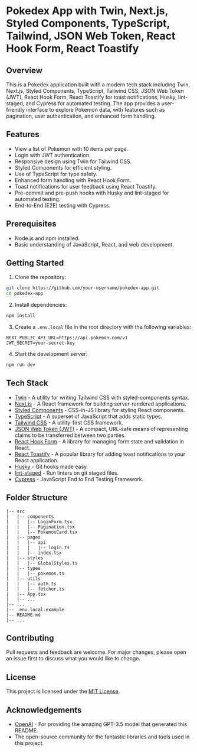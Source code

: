 
# Pokedex App with Twin, Next.js, Styled Components, TypeScript, Tailwind, JSON Web Token, React Hook Form, React Toastify

## Overview

This is a Pokedex application built with a modern tech stack including Twin, Next.js, Styled Components, TypeScript, Tailwind CSS, JSON Web Token (JWT), React Hook Form, React Toastify for toast notifications, Husky, lint-staged, and Cypress for automated testing. The app provides a user-friendly interface to explore Pokemon data, with features such as pagination, user authentication, and enhanced form handling.

## Features

- View a list of Pokemon with 10 items per page.
- Login with JWT authentication.
- Responsive design using Twin for Tailwind CSS.
- Styled Components for efficient styling.
- Use of TypeScript for type safety.
- Enhanced form handling with React Hook Form.
- Toast notifications for user feedback using React Toastify.
- Pre-commit and pre-push hooks with Husky and lint-staged for automated testing.
- End-to-End (E2E) testing with Cypress.

## Prerequisites

- Node.js and npm installed.
- Basic understanding of JavaScript, React, and web development.

## Getting Started

1. Clone the repository:

```bash
git clone https://github.com/your-username/pokedex-app.git
cd pokedex-app
```

2. Install dependencies:

```bash
npm install
```

3. Create a `.env.local` file in the root directory with the following variables:

```env
NEXT_PUBLIC_API_URL=https://api.pokemon.com/v1
JWT_SECRET=your-secret-key
```

4. Start the development server:

```bash
npm run dev
```

## Tech Stack

- [Twin](https://github.com/ben-rogerson/twin.macro) - A utility for writing Tailwind CSS with styled-components syntax.
- [Next.js](https://nextjs.org/) - A React framework for building server-rendered applications.
- [Styled Components](https://styled-components.com/) - CSS-in-JS library for styling React components.
- [TypeScript](https://www.typescriptlang.org/) - A superset of JavaScript that adds static types.
- [Tailwind CSS](https://tailwindcss.com/) - A utility-first CSS framework.
- [JSON Web Token (JWT)](https://jwt.io/) - A compact, URL-safe means of representing claims to be transferred between two parties.
- [React Hook Form](https://react-hook-form.com/) - A library for managing form state and validation in React.
- [React Toastify](https://fkhadra.github.io/react-toastify/introduction) - A popular library for adding toast notifications to your React application.
- [Husky](https://typicode.github.io/husky/) - Git hooks made easy.
- [lint-staged](https://github.com/okonet/lint-staged) - Run linters on git staged files.
- [Cypress](https://www.cypress.io/) - JavaScript End to End Testing Framework.

## Folder Structure

```
|-- src
|   |-- components
|   |   |-- LoginForm.tsx
|   |   |-- Pagination.tsx
|   |   |-- PokemonCard.tsx
|   |-- pages
|   |   |-- api
|   |   |   |-- login.ts
|   |   |-- index.tsx
|   |-- styles
|   |   |-- GlobalStyles.ts
|   |-- types
|   |   |-- pokemon.ts
|   |-- utils
|   |   |-- auth.ts
|   |   |-- fetcher.ts
|   |-- App.tsx
|   |-- ...
|-- ...
|-- .env.local.example
|-- README.md
|-- ...
```

## Contributing

Pull requests and feedback are welcome. For major changes, please open an issue first to discuss what you would like to change.

## License

This project is licensed under the [MIT License](LICENSE).

## Acknowledgements

- [OpenAI](https://openai.com) - For providing the amazing GPT-3.5 model that generated this README.
- The open-source community for the fantastic libraries and tools used in this project.